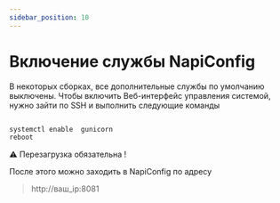 ```yaml
---
sidebar_position: 10
---
```

# Включение службы NapiConfig 

В некоторых сборках, все дополнительные службы по умолчанию выключены.
Чтобы включить Веб-интерфейс управления системой, нужно зайти по SSH
и выполнить следующие команды

```bash

systemctl enable  gunicorn
reboot

```
:warning: Перезагрузка обязательна !

После этого можно заходить в NapiConfig по адресу

> http://ваш_ip:8081